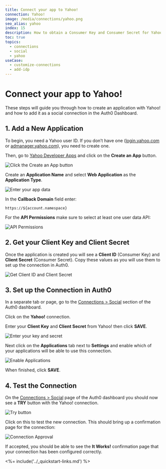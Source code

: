 ```yaml
---
title: Connect your app to Yahoo!
connection: Yahoo!
image: /media/connections/yahoo.png
seo_alias: yahoo
index: 15
description: How to obtain a Consumer Key and Consumer Secret for Yahoo!
toc: true
topics:
  - connections
  - social
  - yahoo
useCase:
  - customize-connections
  - add-idp
---
```


# Connect your app to Yahoo!

These steps will guide you through how to create an application with Yahoo! and how to add it as a social connection in the Auth0 Dashboard.

## 1. Add a New Application

To begin, you need a Yahoo user ID. If you don’t have one ([login.yahoo.com](https://login.yahoo.com) or [admanager.yahoo.com](https://admanager.yahoo.com)), you need to create one.

Then, go to [Yahoo Developer Apps](https://developer.yahoo.com/apps/) and click on the **Create an App** button.

![Click the Create an App button](/media/articles/connections/social/yahoo/create-an-app.png)

Create an **Application Name** and select **Web Application** as the **Application Type**. 

![Enter your app data](/media/articles/connections/social/yahoo/enter-fields.png)

In the **Callback Domain** field enter:

`https://${account.namespace}`

For the **API Permissions** make sure to select at least one user data API:

![API Permissions](/media/articles/connections/social/yahoo/api-permissions.png)

## 2. Get your **Client Key** and **Client Secret**

Once the application is created you will see a **Client ID** (Consumer Key) and **Client Secret** (Consumer Secret). Copy these values as you will use them to set up the connection in Auth0.

![Get Client ID and Client Secret](/media/articles/connections/social/yahoo/client-id-and-secret.png)

## 3. Set up the Connection in Auth0

In a separate tab or page, go to the [Connections > Social](${manage_url}/#/connections/social) section of the Auth0 dashboard.

Click on the **Yahoo!** connection.

Enter your **Client Key** and **Client Secret** from Yahoo! then click **SAVE**.

![Enter your key and secret](/media/articles/connections/social/yahoo/setup-connection.png)

Next click on the **Applications** tab next to **Settings** and enable which of your applications will be able to use this connection.

![Enable Applications](/media/articles/connections/social/yahoo/enable-clients.png)

When finished, click **SAVE**.

## 4. Test the Connection

On the [Connections > Social](${manage_url}/#/connections/social) page of the Auth0 dashboard you should now see a **TRY** button with the Yahoo! connection.

![Try button](/media/articles/connections/social/yahoo/try-button.png)

Click on this to test the new connection. This should bring up a confirmation page for the connection:

![Connection Approval](/media/articles/connections/social/yahoo/approve-connection.png)

If accepted, you should be able to see the **It Works!** confirmation page that your connection has been configured correctly.

<%= include('../_quickstart-links.md') %>


